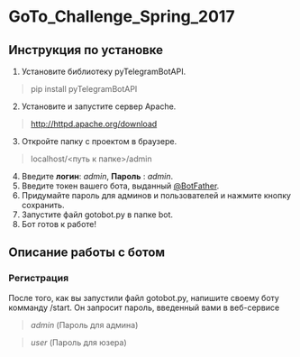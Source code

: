 # GoTo_Challenge_Spring_2017

## Инструкция по установке
1. Установите библиотеку pyTelegramBotAPI.
> pip install pyTelegramBotAPI
2. Установите и запустите сервер Apache.
> http://httpd.apache.org/download
3. Откройте папку с проектом в браузере.
> localhost/<путь к папке>/admin
4. Введите **логин**: *admin*, **Пароль** : *admin*.
5. Введите токен вашего бота, выданный [@BotFather](https://telegram.me/botfather).
6. Придумайте пароль для админов и пользователей и нажмите кнопку сохранить.
7. Запустите файл gotobot.py в папке bot.
8. Бот готов к работе!

## Описание работы с ботом

### Регистрация
После того, как вы запустили файл gotobot.py, напишите своему боту комманду /start. 
Он запросит пароль, введенный вами в веб-сервисе
> *admin* (Пароль для админа)

> *user* (Пароль для юзера)
